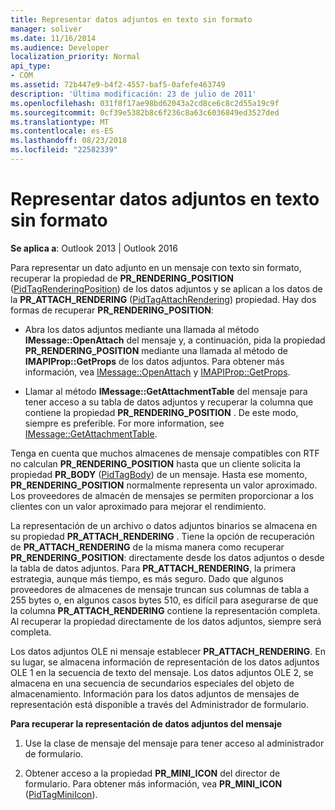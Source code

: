```yaml
---
title: Representar datos adjuntos en texto sin formato
manager: soliver
ms.date: 11/16/2014
ms.audience: Developer
localization_priority: Normal
api_type:
- COM
ms.assetid: 72b447e9-b4f2-4557-baf5-0afefe463749
description: 'Última modificación: 23 de julio de 2011'
ms.openlocfilehash: 031f8f17ae98bd62043a2cd8ce6c8c2d55a19c9f
ms.sourcegitcommit: 0cf39e5382b8c6f236c8a63c6036849ed3527ded
ms.translationtype: MT
ms.contentlocale: es-ES
ms.lasthandoff: 08/23/2018
ms.locfileid: "22582339"
---
```

# <a name="rendering-an-attachment-in-plain-text"></a>Representar datos adjuntos en texto sin formato

  
  
**Se aplica a**: Outlook 2013 | Outlook 2016 
  
Para representar un dato adjunto en un mensaje con texto sin formato, recuperar la propiedad de **PR_RENDERING_POSITION** ([PidTagRenderingPosition](pidtagrenderingposition-canonical-property.md)) de los datos adjuntos y se aplican a los datos de la **PR_ATTACH_RENDERING** ([PidTagAttachRendering](pidtagattachrendering-canonical-property.md)) propiedad. Hay dos formas de recuperar **PR_RENDERING_POSITION**:
  
- Abra los datos adjuntos mediante una llamada al método **IMessage::OpenAttach** del mensaje y, a continuación, pida la propiedad **PR_RENDERING_POSITION** mediante una llamada al método de **IMAPIProp::GetProps** de los datos adjuntos. Para obtener más información, vea [IMessage::OpenAttach](imessage-openattach.md) y [IMAPIProp::GetProps](imapiprop-getprops.md).
    
- Llamar al método **IMessage::GetAttachmentTable** del mensaje para tener acceso a su tabla de datos adjuntos y recuperar la columna que contiene la propiedad **PR_RENDERING_POSITION** . De este modo, siempre es preferible. For more information, see [IMessage::GetAttachmentTable](imessage-getattachmenttable.md).
    
Tenga en cuenta que muchos almacenes de mensaje compatibles con RTF no calculan **PR_RENDERING_POSITION** hasta que un cliente solicita la propiedad **PR_BODY** ([PidTagBody](pidtagbody-canonical-property.md)) de un mensaje. Hasta ese momento, **PR_RENDERING_POSITION** normalmente representa un valor aproximado. Los proveedores de almacén de mensajes se permiten proporcionar a los clientes con un valor aproximado para mejorar el rendimiento. 
  
La representación de un archivo o datos adjuntos binarios se almacena en su propiedad **PR_ATTACH_RENDERING** . Tiene la opción de recuperación de **PR_ATTACH_RENDERING** de la misma manera como recuperar **PR_RENDERING_POSITION**: directamente desde los datos adjuntos o desde la tabla de datos adjuntos. Para **PR_ATTACH_RENDERING**, la primera estrategia, aunque más tiempo, es más seguro. Dado que algunos proveedores de almacenes de mensaje truncan sus columnas de tabla a 255 bytes o, en algunos casos bytes 510, es difícil para asegurarse de que la columna **PR_ATTACH_RENDERING** contiene la representación completa. Al recuperar la propiedad directamente de los datos adjuntos, siempre será completa. 
  
Los datos adjuntos OLE ni mensaje establecer **PR_ATTACH_RENDERING**. En su lugar, se almacena información de representación de los datos adjuntos OLE 1 en la secuencia de texto del mensaje. Los datos adjuntos OLE 2, se almacena en una secuencia de secundarios especiales del objeto de almacenamiento. Información para los datos adjuntos de mensajes de representación está disponible a través del Administrador de formulario. 
  
 **Para recuperar la representación de datos adjuntos del mensaje**
  
1. Use la clase de mensaje del mensaje para tener acceso al administrador de formulario.
    
2. Obtener acceso a la propiedad **PR_MINI_ICON** del director de formulario. Para obtener más información, vea **PR_MINI_ICON** ([PidTagMiniIcon](pidtagminiicon-canonical-property.md)).
    

